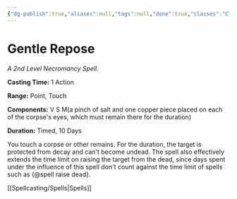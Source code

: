 ```yaml
---
{"dg-publish":true,"aliases":null,"tags":null,"done":true,"classes":"Cleric, Wizard,","spellLevel":2,"school":"Necromancy","source":"PHB","permalink":"/spells/gentle-repose/","dgHomeLink":false,"dgPassFrontmatter":true}
---
```


# Gentle Repose
*A 2nd Level Necromancy Spell.*

**Casting Time:** 1 Action

**Range:** Point, Touch

**Components:** V S M(a pinch of salt and one copper piece placed on each of the corpse's eyes, which must remain there for the duration)

**Duration:** Timed, 10 Days

You touch a corpse or other remains. For the duration, the target is protected from decay and can't become undead.
The spell also effectively extends the time limit on raising the target from the dead, since days spent under the influence of this spell don't count against the time limit of spells such as {@spell raise dead}.

[[Spellcasting/Spells|Spells]]